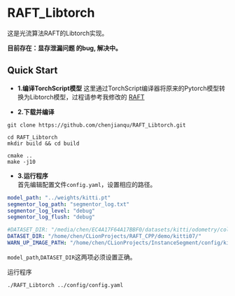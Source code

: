 # RAFT_Libtorch
这是光流算法RAFT的Libtorch实现。

**目前存在：显存泄漏问题 的bug,  解决中。**

## Quick Start
* **1.编译TorchScript模型**
    这里通过TorchScript编译器将原来的Pytorch模型转换为Libtorch模型，过程请参考我修改的
[RAFT](https://github.com/chenjianqu/RAFT)  

* **2.下载并编译**   
```shell
git clone https://github.com/chenjianqu/RAFT_Libtorch.git

cd RAFT_Libtorch
mkdir build && cd build

cmake ..
make -j10
```
* **3.运行程序**  
首先编辑配置文件`config.yaml`，设置相应的路径。
```yaml
model_path: "../weights/kitti.pt"
segmentor_log_path: "segmentor_log.txt"
segmentor_log_level: "debug"
segmentor_log_flush: "debug"

#DATASET_DIR: "/media/chen/EC4A17F64A17BBF0/datasets/kitti/odometry/colors/07/image_2/"
DATASET_DIR: "/home/chen/CLionProjects/RAFT_CPP/demo/kitti07/"
WARN_UP_IMAGE_PATH: "/home/chen/CLionProjects/InstanceSegment/config/kitti.png"
```
`model_path`,`DATASET_DIR`这两项必须设置正确。
  
运行程序
```shell
./RAFT_Libtorch ../config/config.yaml
```




